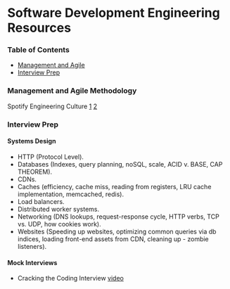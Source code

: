 # Software Development Engineering Resources

### Table of Contents
- [Management and Agile](#management)
- [Interview Prep](#interview_prep)

### <a name="management">Management and Agile Methodology

Spotify Engineering Culture [1](https://vimeo.com/85490944) [2](https://vimeo.com/94950270)


### Interview Prep

#### Systems Design
- HTTP (Protocol Level).
- Databases (Indexes, query planning, noSQL, scale, ACID v. BASE, CAP THEOREM).
- CDNs.
- Caches (efficiency, cache miss, reading from registers, LRU cache implementation, memcached, redis).
- Load balancers.
- Distributed worker systems.
- Networking (DNS lookups, request-response cycle, HTTP verbs, TCP vs. UDP, how cookies work).
- Websites (Speeding up websites, optimizing common queries via db indices, loading front-end assets from CDN, cleaning up - zombie listeners).

#### Mock Interviews
- Cracking the Coding Interview [video](https://vimeo.com/114005872)
